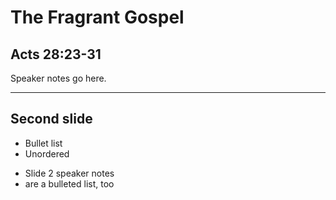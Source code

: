# The Fragrant Gospel
## Acts 28:23-31

>>>
Speaker notes go here.

---
<!-- .slide: data-background-image="static/bg/unsplash-Jztmx9yqjBw-stars.jpg" -->

## Second slide
* Bullet list
* Unordered

>>>
+ Slide 2 speaker notes
+ are a bulleted list, too
